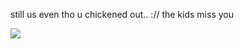 still us even tho u chickened out.. :// the kids miss you

![](https://media1.tenor.com/m/umjm7GSkYPEAAAAd/tf2-gay.gif)

